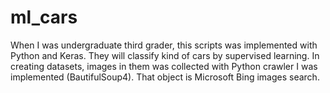 # ml_cars
When I was undergraduate third grader, this scripts was implemented with Python and Keras.
They will classify kind of cars by supervised learning.
In creating datasets, images in them was collected with Python crawler I was implemented (BautifulSoup4).
That object is Microsoft Bing images search.
